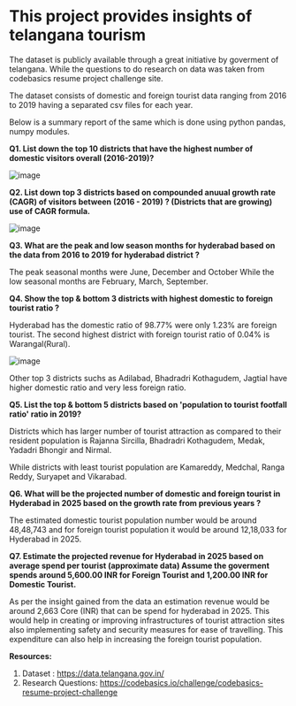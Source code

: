 # This project provides insights of telangana tourism
The dataset is publicly available through a great initiative by goverment of telangana. While the questions to do research on data was taken from codebasics resume project challenge site.

The dataset consists of domestic and foreign tourist data ranging from 2016 to 2019 having a separated csv files for each year.

Below is a summary report of the same which is done using python pandas, numpy modules.

**Q1. List down the top 10 districts that have the highest number of domestic visitors overall (2016-2019)?**

![image](https://github.com/user-attachments/assets/181036eb-4f2c-472f-afba-be29a2e6ba6c)

**Q2. List down top 3 districts based on compounded anuual growth rate (CAGR) of visitors between (2016 - 2019) ? (Districts that are growing) use of CAGR formula.**

![image](https://github.com/user-attachments/assets/44ae20c4-048f-4361-9d9e-56f4f2ce01ec)

**Q3. What are  the peak and low season months for hyderabad based on the data from 2016 to 2019 for hyderabad district ?**

The peak seasonal months were June, December and October While the low seasonal months are February, March, September.

**Q4. Show the top & bottom 3 districts with highest domestic to foreign tourist ratio ?**

Hyderabad has the domestic ratio of 98.77% were only 1.23% are foreign tourist. The second highest district with foreign tourist ratio of 0.04% is Warangal(Rural).

![image](https://github.com/user-attachments/assets/a127ac7e-4922-469e-ba73-eb11be7bbaed)

Other top 3 districts suchs as Adilabad, Bhadradri Kothagudem, Jagtial have higher domestic ratio and very less foreign ratio.

**Q5. List the top & bottom 5 districts based on 'population to tourist footfall ratio' ratio in 2019?**

Districts which has larger number of tourist attraction as compared to their resident population is Rajanna Sircilla, Bhadradri Kothagudem, Medak, Yadadri Bhongir and Nirmal.

While districts with least tourist population are Kamareddy, Medchal, Ranga Reddy, Suryapet and Vikarabad.

**Q6. What will be the projected number of domestic and foreign tourist in Hyderabad in 2025 based on the growth rate from previous years ?**

The estimated domestic tourist population number would be around 48,48,743 and for foreign tourist population it would be around 12,18,033 for Hyderabad in 2025.

**Q7. Estimate the projected revenue for Hyderabad in 2025 based on average spend per tourist (approximate data)
Assume the goverment spends around 5,600.00 INR for Foreign Tourist and 1,200.00 INR for Domestic Tourist.**

As per the insight gained from the data an estimation revenue would be around 2,663 Core (INR) that can be spend for hyderabad in 2025. This would help in creating or improving infrastructures of tourist attraction sites also implementing safety and security measures for ease of travelling. This expenditure can also help in increasing the foreign tourist population. 

**Resources:**
1. Dataset : https://data.telangana.gov.in/
2. Research Questions: https://codebasics.io/challenge/codebasics-resume-project-challenge
